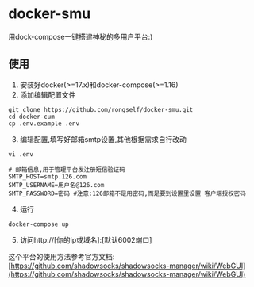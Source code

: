 # docker-smu
用dock-compose一键搭建神秘的多用户平台:)

## 使用

1. 安装好docker(>=17.x)和docker-compose(>=1.16)
2. 添加编辑配置文件
```
git clone https://github.com/rongself/docker-smu.git
cd docker-cum
cp .env.example .env
```
3. 编辑配置,填写好邮箱smtp设置,其他根据需求自行改动
```
vi .env

# 邮箱信息,用于管理平台发注册短信验证码
SMTP_HOST=smtp.126.com
SMTP_USERNAME=用户名@126.com
SMTP_PASSWORD=密码 #注意:126邮箱不是用密码,而是要到设置里设置 客户端授权密码

```
4. 运行
```
docker-compose up
```

5. 访问http://[你的ip或域名]:[默认6002端口]

这个平台的使用方法参考官方文档:[https://github.com/shadowsocks/shadowsocks-manager/wiki/WebGUI](https://github.com/shadowsocks/shadowsocks-manager/wiki/WebGUI)